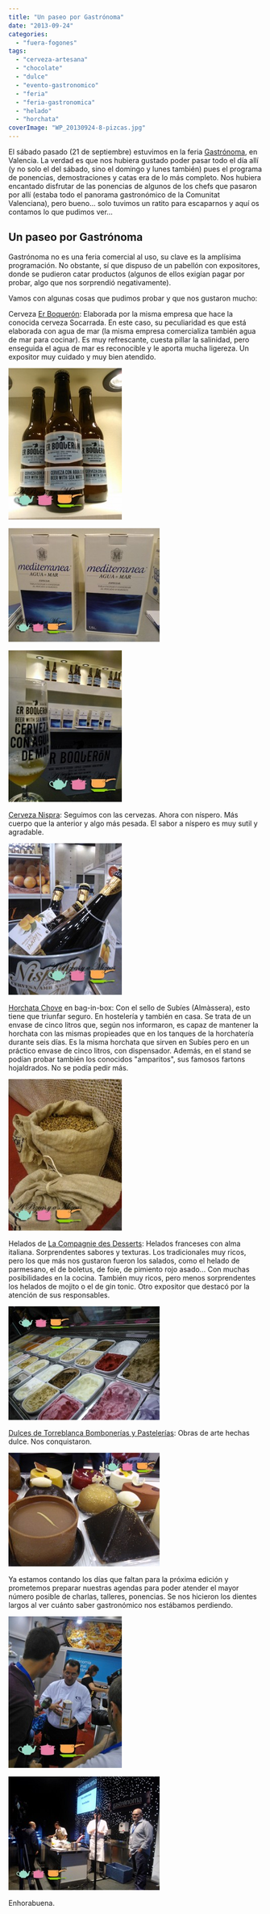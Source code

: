 ```yaml
---
title: "Un paseo por Gastrónoma"
date: "2013-09-24"
categories:
  - "fuera-fogones"
tags:
  - "cerveza-artesana"
  - "chocolate"
  - "dulce"
  - "evento-gastronomico"
  - "feria"
  - "feria-gastronomica"
  - "helado"
  - "horchata"
coverImage: "WP_20130924-8-pizcas.jpg"
---
```


El sábado pasado (21 de septiembre) estuvimos en la feria [Gastrónoma](http://gastronoma.feriavalencia.com/), en Valencia. La verdad es que nos hubiera gustado poder pasar todo el día allí (y no solo el del sábado, sino el domingo y lunes también) pues el programa de ponencias, demostraciones y catas era de lo más completo. Nos hubiera encantado disfrutar de las ponencias de algunos de los chefs que pasaron por allí (estaba todo el panorama gastronómico de la Comunitat Valenciana), pero bueno... solo tuvimos un ratito para escaparnos y aquí os contamos lo que pudimos ver...

## Un paseo por Gastrónoma

Gastrónoma no es una feria comercial al uso, su clave es la amplísima programación. No obstante, sí que dispuso de un pabellón con expositores, donde se pudieron catar productos (algunos de ellos exigían pagar por probar, algo que nos sorprendió negativamente).

Vamos con algunas cosas que pudimos probar y que nos gustaron mucho:

Cerveza [Er Boquerón](http://erboqueron.com/): Elaborada por la misma empresa que hace la conocida cerveza Socarrada. En este caso, su peculiaridad es que está elaborada con agua de mar (la misma empresa comercializa también agua de mar para cocinar). Es muy refrescante, cuesta pillar la salinidad, pero enseguida el agua de mar es reconocible y le aporta mucha ligereza. Un expositor muy cuidado y muy bien atendido.

![gastronoma](images/WP_20130924-1-pizcas-225x300.jpg)

![gastronoma](images/WP_20130924-2-pizcas-300x225.jpg)

![gastronoma](images/WP_20130924-18-pizcas-225x300.jpg)

[Cerveza Nispra](http://www.frutaltea.com/grupo-empresarial-frutaltea/item/114-comunicacion-cerveza-nispra): Seguimos con las cervezas. Ahora con níspero. Más cuerpo que la anterior y algo más pesada. El sabor a níspero es muy sutil y agradable.

![gastronoma](images/WP_20130924-14-pizcas-225x300.jpg)

[Horchata Chove](http://www.horchatachove.com/) en bag-in-box: Con el sello de Subíes (Almàssera), esto tiene que triunfar seguro. En hostelería y también en casa. Se trata de un envase de cinco litros que, según nos informaron, es capaz de mantener la horchata con las mismas propieades que en los tanques de la horchatería durante seis días. Es la misma horchata que sirven en Subíes pero en un práctico envase de cinco litros, con dispensador. Además, en el stand se podían probar también los conocidos "amparitos", sus famosos fartons hojaldrados. No se podía pedir más.

![gastronoma](images/WP_20130924-13-pizcas-225x300.jpg)

Helados de [La Compagnie des Desserts](http://www.lacompagniedesdesserts.com/es/Accueil/): Helados franceses con alma italiana. Sorprendentes sabores y texturas. Los tradicionales muy ricos, pero los que más nos gustaron fueron los salados, como el helado de parmesano, el de boletus, de foie, de pimiento rojo asado... Con muchas posibilidades en la cocina. También muy ricos, pero menos sorprendentes los helados de mojito o el de gin tonic. Otro expositor que destacó por la atención de sus responsables.

![gastronoma](images/WP_20130924-8-pizcas-300x225.jpg)

[Dulces de Torreblanca Bombonerías y Pastelerías](http://www.torreblanca.net/es/): Obras de arte hechas dulce. Nos conquistaron.

![gastronoma](images/WP_20130924-9-pizcas-300x225.jpg)

Ya estamos contando los días que faltan para la próxima edición y prometemos preparar nuestras agendas para poder atender el mayor número posible de charlas, talleres, ponencias. Se nos hicieron los dientes largos al ver cuánto saber gastronómico nos estábamos perdiendo.

![gastronoma](images/WP_20130924-7-pizcas-225x300.jpg)

![gastronoma](images/WP_20130924-12-pizcas-300x225.jpg)

Enhorabuena.
